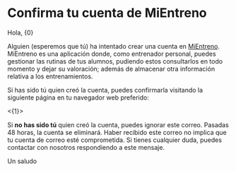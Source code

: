 # Confirma tu cuenta de MiEntreno

Hola, {0}

Alguien (esperemos que tú) ha intentado crear una cuenta en [MiEntreno](https://mientreno.app). MiEntreno es una
aplicación donde, como entrenador personal, puedes gestionar las rutinas de tus alumnos, pudiendo estos consultarlos en
todo momento y dejar su valoración; además de almacenar otra información relativa a los entrenamientos.

Si has sido tú quien creó la cuenta, puedes confirmarla visitando la siguiente página en tu navegador web preferido:

<{1}>

Si **no has sido tú** quien creó la cuenta, puedes ignorar este correo. Pasadas 48 horas, la cuenta se eliminará. Haber
recibido este correo no implica que tu cuenta de correo esté comprometida. Si tienes cualquier duda, puedes contactar
con nosotros respondiendo a este mensaje.

Un saludo